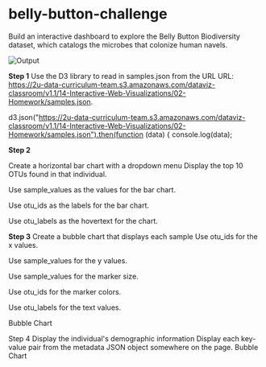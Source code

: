 # belly-button-challenge
Build an interactive dashboard to explore the Belly Button Biodiversity dataset, which catalogs the microbes that colonize human navels.

![Output](https://github.com/megharani833/belly-button-challenge/assets/142357859/f1b8741b-ee8b-494b-8e6c-aefb1ef3a014)

**Step 1**
Use the D3 library to read in samples.json from the URL
URL: https://2u-data-curriculum-team.s3.amazonaws.com/dataviz-classroom/v1.1/14-Interactive-Web-Visualizations/02-Homework/samples.json.

d3.json("https://2u-data-curriculum-team.s3.amazonaws.com/dataviz-classroom/v1.1/14-Interactive-Web-Visualizations/02-Homework/samples.json").then(function (data) {
    console.log(data);
    
**Step 2**

Create a horizontal bar chart with a dropdown menu
Display the top 10 OTUs found in that individual.

Use sample_values as the values for the bar chart.

Use otu_ids as the labels for the bar chart.

Use otu_labels as the hovertext for the chart.


**Step 3**
Create a bubble chart that displays each sample
Use otu_ids for the x values.

Use sample_values for the y values.

Use sample_values for the marker size.

Use otu_ids for the marker colors.

Use otu_labels for the text values.

Bubble Chart

Step 4 Display the individual's demographic information
Display each key-value pair from the metadata JSON object somewhere on the page.
Bubble Chart
